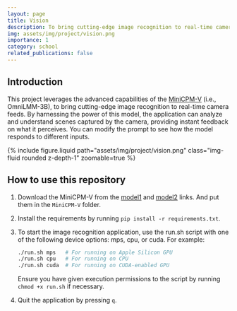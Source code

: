 ```yaml
---
layout: page
title: Vision
description: To bring cutting-edge image recognition to real-time camera feeds
img: assets/img/project/vision.png
importance: 1
category: school
related_publications: false
---
```


## Introduction

This project leverages the advanced capabilities of the [MiniCPM-V](https://github.com/TobyYang7/Vision/blob/main/MiniCPM-V/README.md) (i.e., OmniLMM-3B), to bring cutting-edge image recognition to real-time camera feeds. By harnessing the power of this model, the application can analyze and understand scenes captured by the camera, providing instant feedback on what it perceives. You can modify the prompt to see how the model responds to different inputs.

<div class="col-sm mt-3 mt-md-0">
    {% include figure.liquid path="assets/img/project/vision.png" class="img-fluid rounded z-depth-1" zoomable=true %}
</div>

## How to use this repository

1. Download the MiniCPM-V from the [model1](https://huggingface.co/openbmb/MiniCPM-V/resolve/main/model-00001-of-00002.safetensors?download=true) and [model2](https://huggingface.co/openbmb/MiniCPM-V/resolve/main/model-00002-of-00002.safetensors?download=true) links. And put them in the `MiniCPM-V` folder.

2. Install the requirements by running `pip install -r requirements.txt`.

3. To start the image recognition application, use the run.sh script with one of the following device options: mps, cpu, or cuda. For example:

    ```bash
    ./run.sh mps   # For running on Apple Silicon GPU
    ./run.sh cpu   # For running on CPU
    ./run.sh cuda  # For running on CUDA-enabled GPU
    ```

    Ensure you have given execution permissions to the script by running `chmod +x run.sh` if necessary.

4. Quit the application by pressing `q`.
